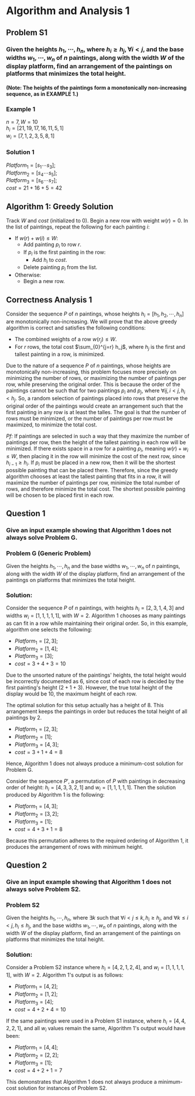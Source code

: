 # Algorithm and Analysis 1

## Problem S1 
### Given the heights $h_1, \cdots, h_n$, where $h_i \geq h_j, \forall i < j$, and the base widths $w_1, \cdots, w_n$ of $n$ paintings, along with the width $W$ of the display platform, find an arrangement of the paintings on platforms that minimizes the total height.
#### (Note: The heights of the paintings form a monotonically non-increasing sequence, as in EXAMPLE 1.)

### Example 1
$n = 7, W = 10$\
$h_i = [21, 19, 17, 16, 11, 5, 1]$\
$w_i = [7, 1, 2, 3, 5, 8, 1]$

### Solution 1
$Platform_1 = [s_1 \cdots s_3];$\
$Platform_2 = [s_4 \cdots s_5];$\
$Platform_3 = [s_6 \cdots s_7];$\
$cost = 21 + 16 + 5 = 42$

## Algorithm 1: Greedy Solution
Track $W$ and $cost$ (initialized to $0$). Begin a new row with weight $w(r) = 0$. In the list of paintings, repeat the following for each painting $i$: 
- If $w(r) + w(i) \leq W$:
    - Add painting $p_i$ to row $r$.
    - If $p_i$ is the first painting in the row:
        - Add $h_i$ to $cost$. 
    - Delete painting $p_i$ from the list.
- Otherwise:
    - Begin a new row.

## Correctness Analysis 1
Consider the sequence $P$ of $n$ paintings, whose heights $h_i = [h_1, h_2, \cdots, h_n]$ are monotonically non-increasing. We will prove that the above greedy algorithm is correct and satisfies the following conditions:
- The combined weights of a row $w(r_j) \leq W$.
- For $r$ rows, the total cost $\sum_{0}^{j=r} h_j$, where $h_j$ is the first and tallest painting in a row, is minimized.

Due to the nature of a sequence $P$ of $n$ paintings, whose heights are monotonically non-increasing, this problem focuses more precisely on minimizing the number of rows, or maximizing the number of paintings per row, while preserving the original order. This is because the order of the paintings cannot be such that for two paintings $p_i$ and $p_j$, where $\forall ij, i < j, h_i < h_j$. So, a random selection of paintings placed into rows that preserve the original order of the paintings would create an arrangement such that the first painting in any row is at least the talles. The goal is that the number of rows must be minimized, or the number of paintings per row must be maximized, to minimize the total cost. 

*Pf:* If paintings are selected in such a way that they maximize the number of paintings per row, then the height of the tallest painting in each row will be minimized. If there exists space in a row for a painting $p_i$, meaning $w(r) + w_i \leq W$, then placing it in the row will minimize the cost of the next row, since $h_{i-1} \geq h_i$. If $p_i$ must be placed in a new row, then it will be the shortest possible painting that can be placed there. Therefore, since the greedy algorithm chooses at least the tallest painting that fits in a row, it will maximize the number of paintings per row, minimize the total number of rows, and therefore minimize the total cost. The shortest possible painting will be chosen to be placed first in each row. 

## Question 1
### Give an input example showing that Algorithm 1 does not always solve Problem G. 

### Problem G (Generic Problem)
Given the heights $h_1, \cdots, h_n$ and the base widths $w_1, \cdots, w_n$ of $n$ paintings, along with the width $W$ of the display platform, find an arrangement of the paintings on platforms that minimizes the total height. 

### Solution:
Consider the sequence $P$ of $n$ paintings, with heights $h_i = [2, 3, 1, 4, 3]$ and widths $w_i = [1, 1, 1, 1, 1]$, with $W = 2$. Algorithm 1 chooses as many paintings as can fit in a row while maintaining their original order. So, in this example, algorithm one selects the following:
- $Platform_1 = [2, 3];$
- $Platform_2 = [1, 4];$
- $Platform_3 = [3];$
- $cost = 3 + 4 + 3 = 10$

Due to the unsorted nature of the paintings' heights, the total height would be incorrectly documented as 6, since cost of each row is decided by the first painting's height ($2 + 1 + 3$). However, the true total height of the display would be 10, the maximum height of each row.

The optimal solution for this setup actually has a height of 8. This arrangement keeps the paintings in order but reduces the total height of all paintings by 2.
- $Platform_1 = [2, 3];$
- $Platform_2 = [1];$
- $Platform_3 = [4, 3];$
- $cost = 3 + 1 + 4 = 8$

Hence, Algorithm 1 does not always produce a minimum-cost solution for Problem G. 

Consider the sequence $P'$, a permutation of $P$ with paintings in decreasing order of height: $h_i = [4, 3, 3, 2, 1]$ and $w_i = [1, 1, 1, 1, 1]$. Then the solution produced by Algorithm 1 is the following:
- $Platform_1 = [4, 3];$
- $Platform_2 = [3, 2];$
- $Platform_3 = [1];$
- $cost = 4 + 3 + 1 = 8$

Because this permutation adheres to the required ordering of Algorithm 1, it produces the arrangement of rows with minimum height.

## Question 2 
### Give an input example showing that Algorithm 1 does not always solve Problem S2.

### Problem S2
Given the heights $h_1, \cdots, h_n$, where $\exists k$ such that $\forall i < j \leq k, h_i \geq h_j$, and $\forall k \leq i < j, h_i \leq h_j$, and the base widths $w_1, \cdots, w_n$ of $n$ paintings, along with the width $W$ of the display platform, find an arrangement of the paintings on platforms that minimizes the total height.

### Solution: 
Consider a Problem S2 instance where $h_i = [4, 2, 1, 2, 4]$, and $w_i = [1, 1, 1, 1, 1]$, with $W = 2$. Algorithm 1's output is as follows: 
- $Platform_1 = [4, 2];$
- $Platform_2 = [1, 2];$
- $Platform_3 = [4];$
- $cost = 4 + 2 + 4 = 10$

If the same paintings were used in a Problem S1 instance, where $h_i = [4, 4, 2, 2, 1]$, and all $w_i$ values remain the same, Algorithm 1's output would have been: 
- $Platform_1 = [4, 4];$
- $Platform_2 = [2, 2];$
- $Platform_3 = [1];$
- $cost = 4 + 2 + 1 = 7$

This demonstrates that Algorithm 1 does not always produce a minimum-cost solution for instances of Problem S2. 